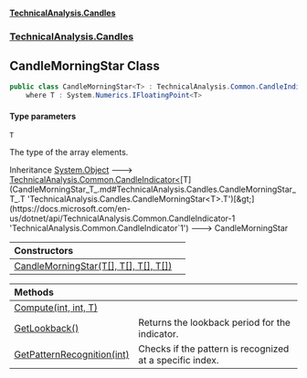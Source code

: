 #### [TechnicalAnalysis.Candles](TechnicalAnalysis.Candles.md 'TechnicalAnalysis.Candles')
### [TechnicalAnalysis.Candles](TechnicalAnalysis.Candles.md#TechnicalAnalysis.Candles 'TechnicalAnalysis.Candles')

## CandleMorningStar<T> Class

```csharp
public class CandleMorningStar<T> : TechnicalAnalysis.Common.CandleIndicator<T>
    where T : System.Numerics.IFloatingPoint<T>
```
#### Type parameters

<a name='TechnicalAnalysis.Candles.CandleMorningStar_T_.T'></a>

`T`

The type of the array elements.

Inheritance [System.Object](https://docs.microsoft.com/en-us/dotnet/api/System.Object 'System.Object') &#129106; [TechnicalAnalysis.Common.CandleIndicator&lt;](https://docs.microsoft.com/en-us/dotnet/api/TechnicalAnalysis.Common.CandleIndicator-1 'TechnicalAnalysis.Common.CandleIndicator`1')[T](CandleMorningStar_T_.md#TechnicalAnalysis.Candles.CandleMorningStar_T_.T 'TechnicalAnalysis.Candles.CandleMorningStar<T>.T')[&gt;](https://docs.microsoft.com/en-us/dotnet/api/TechnicalAnalysis.Common.CandleIndicator-1 'TechnicalAnalysis.Common.CandleIndicator`1') &#129106; CandleMorningStar<T>

| Constructors | |
| :--- | :--- |
| [CandleMorningStar(T[], T[], T[], T[])](CandleMorningStar_T_.CandleMorningStar(T[],T[],T[],T[]).md 'TechnicalAnalysis.Candles.CandleMorningStar<T>.CandleMorningStar(T[], T[], T[], T[])') | |

| Methods | |
| :--- | :--- |
| [Compute(int, int, T)](CandleMorningStar_T_.Compute(int,int,T).md 'TechnicalAnalysis.Candles.CandleMorningStar<T>.Compute(int, int, T)') | |
| [GetLookback()](CandleMorningStar_T_.GetLookback().md 'TechnicalAnalysis.Candles.CandleMorningStar<T>.GetLookback()') | Returns the lookback period for the indicator. |
| [GetPatternRecognition(int)](CandleMorningStar_T_.GetPatternRecognition(int).md 'TechnicalAnalysis.Candles.CandleMorningStar<T>.GetPatternRecognition(int)') | Checks if the pattern is recognized at a specific index. |
